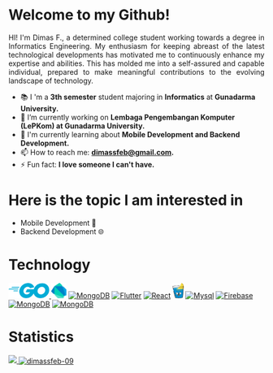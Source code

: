 # Welcome to my Github!

<p align="justify">HI! I'm Dimas F., a determined college student working towards a degree in Informatics Engineering. My enthusiasm for keeping abreast of the latest technological developments has motivated me to continuously enhance my expertise and abilities. This has molded me into a self-assured and capable individual, prepared to make meaningful contributions to the evolving landscape of technology.</p>

- 📚 I 'm a **3th semester** student majoring in **Informatics** at **Gunadarma University.**
- 🔭 I’m currently working on **Lembaga Pengembangan Komputer (LePKom) at Gunadarma University.**
- 🌱 I'm currently learning about **Mobile Development and Backend Development.**
- 📫 How to reach me: <a href="mailto:dimassfeb@gmail.com">**dimassfeb@gmail.com.**</a>
- ⚡ Fun fact: **I love someone I can't have.**

# Here is the topic I am interested in

<ul>
  <li>Mobile Development 📱</li>
  <li>Backend Development 🌐</li>
</ul>

# Technology

<a href="https://go.dev/"><img src="assets/go.png" height="30" title="Golang"/> </a>
<a href="https://dart.dev/"><img src="assets/dart.png" height="30" title="Dart"/></a>
<a href="https://www.typescriptlang.org/"><img src="https://upload.wikimedia.org/wikipedia/commons/thumb/4/4c/Typescript_logo_2020.svg/2048px-Typescript_logo_2020.svg.png" height="30" title="MongoDB"></a>
<a href="https://flutter.dev/"><img src="https://cdn-images-1.medium.com/v2/resize:fit:1200/1*5-aoK8IBmXve5whBQM90GA.png" height="30" title="Flutter"/></a>
<a href="https://react.dev/"><img src="https://upload.wikimedia.org/wikipedia/commons/thumb/a/a7/React-icon.svg/768px-React-icon.svg.png" height="30" title="React"/></a>
<a href="https://gin-gonic.com/"><img src="assets/gin.png" height="30" title="Gin"></a>
<a href="https://www.mysql.com/"><img src="https://upload.wikimedia.org/wikipedia/labs/8/8e/Mysql_logo.png" height="30" title="Mysql"></a>
<a href="https://firebase.google.com/"><img src="https://cdn.icon-icons.com/icons2/2699/PNG/512/firebase_logo_icon_171157.png" height="30" title="Firebase"></a>
<a href="https://www.mongodb.com/"><img src="https://miro.medium.com/v2/resize:fit:512/1*doAg1_fMQKWFoub-6gwUiQ.png" height="30" title="MongoDB"></a>
<a href="https://www.postgresql.org/"><img src="https://upload.wikimedia.org/wikipedia/commons/thumb/2/29/Postgresql_elephant.svg/1200px-Postgresql_elephant.svg.png" height="30" title="MongoDB"></a>

# Statistics

<a href="https://github.com/dimassfeb-09">
  <img src="https://github-readme-stats-eight-theta.vercel.app/api/top-langs/?username=dimassfeb-09&layout=compact&langs_count=8&theme=algolia"/>
  <img align="center" src="https://github-readme-stats.vercel.app/api?username=dimassfeb-09&show_icons=true&theme=algolia&locale=en" alt="dimassfeb-09" />

</a>
